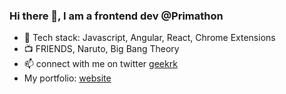 ### Hi there 👋, I am a frontend dev @Primathon

- :notebook: Tech stack: Javascript, Angular, React, Chrome Extensions
- :tv: FRIENDS, Naruto, Big Bang Theory
- 📫 connect with me on twitter [geekrk](https://twitter.com/geekrk)
- My portfolio: [website](https://rohitkumawat.online)
